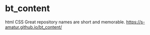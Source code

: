# bt_content
html CSS Great repository names are short and memorable.
https://s-amatur.github.io/bt_content/
